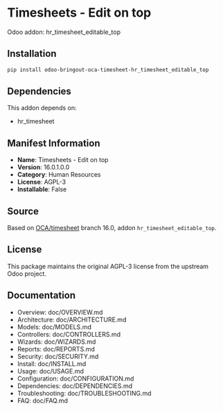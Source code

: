# Timesheets - Edit on top

Odoo addon: hr_timesheet_editable_top

## Installation

```bash
pip install odoo-bringout-oca-timesheet-hr_timesheet_editable_top
```

## Dependencies

This addon depends on:
- hr_timesheet

## Manifest Information

- **Name**: Timesheets - Edit on top
- **Version**: 16.0.1.0.0
- **Category**: Human Resources
- **License**: AGPL-3
- **Installable**: False

## Source

Based on [OCA/timesheet](https://github.com/OCA/timesheet) branch 16.0, addon `hr_timesheet_editable_top`.

## License

This package maintains the original AGPL-3 license from the upstream Odoo project.

## Documentation

- Overview: doc/OVERVIEW.md
- Architecture: doc/ARCHITECTURE.md
- Models: doc/MODELS.md
- Controllers: doc/CONTROLLERS.md
- Wizards: doc/WIZARDS.md
- Reports: doc/REPORTS.md
- Security: doc/SECURITY.md
- Install: doc/INSTALL.md
- Usage: doc/USAGE.md
- Configuration: doc/CONFIGURATION.md
- Dependencies: doc/DEPENDENCIES.md
- Troubleshooting: doc/TROUBLESHOOTING.md
- FAQ: doc/FAQ.md
